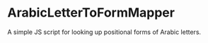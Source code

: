 ArabicLetterToFormMapper
========================

A simple JS script for looking up positional forms of Arabic letters.
